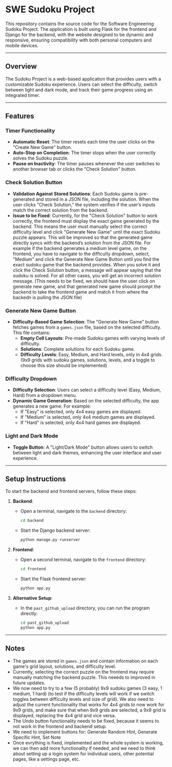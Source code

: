 # SWE Sudoku Project

This repository contains the source code for the Software Engineering Sudoku Project. The application is built using Flask for the frontend and Django for the backend, with the website designed to be dynamic and responsive, ensuring compatibility with both personal computers and mobile devices.

---

## Overview

The Sudoku Project is a web-based application that provides users with a customizable Sudoku experience. Users can select the difficulty, switch between light and dark mode, and track their game progress using an integrated timer.

---

## Features

### Timer Functionality
- **Automatic Reset**: The timer resets each time the user clicks on the "Create New Game" button.
- **Auto-Stop on Completion**: The timer stops when the user correctly solves the Sudoku puzzle.
- **Pause on Inactivity**: The timer pauses whenever the user switches to another browser tab or clicks the "Check Solution" button.

### Check Solution Button
- **Validation Against Stored Solutions**: Each Sudoku game is pre-generated and stored in a JSON file, including the solution. When the user clicks "Check Solution," the system verifies if the user’s inputs match the correct solution from the backend.
- **Issue to be Fixed**: Currently, for the "Check Solution" button to work correctly, the frontend must display the exact game generated by the backend. This means the user must manually select the correct difficulty level and click "Generate New Game" until the exact Sudoku puzzle appears. This will be improved so that the generated game directly syncs with the backend’s solution from the JSON file. For example if the backend generates a medium level game, on the frontend, you have to navigate to the difficulty dropdown, select, "Medium" and click the Generate New Game Button until you find the exact sudoku game that the backend provides. When you solve it and click the Check Solution button, a message will appear saying that the sudoku is solved. For all other cases, you will get an incorrect solution message. (This needs to be fixed, we should have the user click on generate new game, and that generated new game should prompt the backend to take the frontend game and match it from where the backedn is pulling the JSON file)

### Generate New Game Button
- **Difficulty-Based Game Selection**: The "Generate New Game" button fetches games from a `games.json` file, based on the selected difficulty. This file contains:
  - **Empty Cell Layouts**: Pre-made Sudoku games with varying levels of difficulty.
  - **Solutions**: Complete solutions for each Sudoku game.
  - **Difficulty Levels**: Easy, Medium, and Hard levels, only in 4x4 grids. (9x9 grids with sudoku games, solutions, levels, and a toggle to choose this size should be implemented)

### Difficulty Dropdown
- **Difficulty Selection**: Users can select a difficulty level (Easy, Medium, Hard) from a dropdown menu.
- **Dynamic Game Generation**: Based on the selected difficulty, the app generates a new game. For example:
  - If "Easy" is selected, only 4x4 easy games are displayed.
  - If "Medium" is selected, only 4x4 medium games are displayed.
  - If "Hard" is selected, only 4x4 hard games are displayed.

### Light and Dark Mode
- **Toggle Button**: A "Light/Dark Mode" button allows users to switch between light and dark themes, enhancing the user interface and user experience.

---

## Setup Instructions

To start the backend and frontend servers, follow these steps:

1. **Backend**:
   - Open a terminal, navigate to the `backend` directory:
     ```bash
     cd backend
     ```
   - Start the Django backend server:
     ```bash
     python manage.py runserver
     ```

2. **Frontend**:
   - Open a second terminal, navigate to the `frontend` directory:
     ```bash
     cd frontend
     ```
   - Start the Flask frontend server:
     ```bash
     python app.py
     ```

3. **Alternative Setup**:
   - In the `past_github_upload` directory, you can run the program directly:
     ```bash
     cd past_github_upload
     python app.py
     ```

---

## Notes
- The games are stored in `games.json` and contain information on each game's grid layout, solutions, and difficulty level.
- Currently, selecting the correct puzzle on the frontend may require manually matching the backend puzzle. This neeeds to improved in future updates.
- We now need to try to a few (5 probably) 9x9 sudoku games (3 easy, 1 medium, 1 hard) (to test if the difficulty levels will work if we switch toggles between difficulty levels and size of grid). We also need to adjust the current functionality that works for 4x4 grids to now work for 9x9 grids, and make sure that when 9x9 grids are selected, a 9x9 grid is displayed, replacing the 4x4 grid and vice versa.
- The Undo button functionality needs to be fixed, because it seems to not work in the frontend and backend setup.
- We need to implement buttons for: Generate Random Hint, Generate Specific Hint, Set Note
- Once evrything is fixed, implemented and the whole system is working, we can then add more functionality if needed, and we need to think about setting up a login system for individual users, other potential pages, like a settings page, etc.
